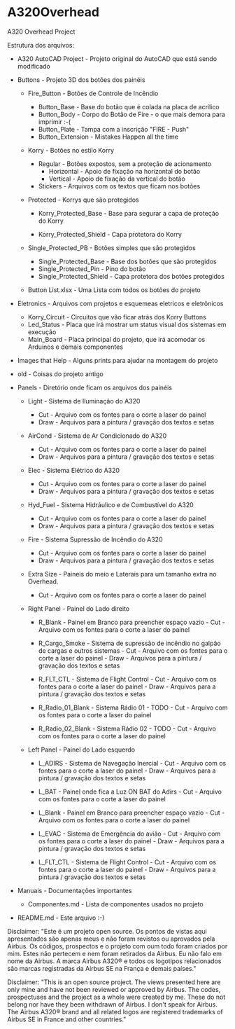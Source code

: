 # A320Overhead
A320 Overhead Project


Estrutura dos arquivos:
 - A320 AutoCAD Project - Projeto original do AutoCAD que está sendo modificado

 - Buttons - Projeto 3D dos botões dos painéis
      - Fire_Button - Botões de Controle de Incêndio
          - Button_Base - Base do botão que é colada na placa de acrílico
          - Button_Body - Corpo do Botão de Fire - o que mais demora para imprimir :-(
          - Button_Plate - Tampa com a inscrição "FIRE - Push"
          - Button_Extension - Mistakes Happen all the time

      - Korry - Botões no estilo Korry
          - Regular - Botões expostos, sem a proteção de acionamento
              - Horizontal - Apoio de fixação na horizontal do botão
              - Vertical - Apoio de fixação da vertical do botão
          - Stickers - Arquivos com os textos que ficam nos botões
      - Protected - Korrys que são protegidos    

          - Korry_Protected_Base - Base para segurar a capa de proteção do Korry

          - Korry_Protected_Shield - Capa protetora do Korry

      - Single_Protected_PB - Botões simples que são protegidos
          - Single_Protected_Base - Base dos botões que são protegidos
          - Single_Protected_Pin - Pino do botão
          - Single_Protected_Shield - Capa protetora dos botões protegidos

      - Button List.xlsx - Uma Lista com todos os botões do projeto

 - Eletronics - Arquivos com projetos e esquemeas eletricos e eletrônicos

      - Korry_Circuit - Circuitos que vão ficar atrás dos Korry Buttons
      - Led_Status - Placa que irá mostrar um status visual dos sistemas em execução
      - Main_Board - Placa principal do projeto, que irá acomodar os Arduinos e demais componentes

 - Images that Help - Alguns prints para ajudar na montagem do projeto

 - old - Coisas do projeto antigo      

 - Panels - Diretório onde ficam os arquivos dos painéis
      - Light - Sistema de Iluminação do A320
          - Cut - Arquivo com os fontes para o corte a laser do painel
          - Draw - Arquivos para a pintura / gravação dos textos e setas

      - AirCond - Sistema de Ar Condicionado do A320
          - Cut - Arquivo com os fontes para o corte a laser do painel
          - Draw - Arquivos para a pintura / gravação dos textos e setas

      - Elec - Sistema Elétrico do A320
          - Cut - Arquivo com os fontes para o corte a laser do painel
          - Draw - Arquivos para a pintura / gravação dos textos e setas

      - Hyd_Fuel - Sistema Hidráulico e de Combustível do A320
          - Cut - Arquivo com os fontes para o corte a laser do painel
          - Draw - Arquivos para a pintura / gravação dos textos e setas

      - Fire - Sistema Supressão de Incêndio do A320
          - Cut - Arquivo com os fontes para o corte a laser do painel
          - Draw - Arquivos para a pintura / gravação dos textos e setas

      - Extra Size - Paineis do meio e Laterais para um tamanho extra no Overhead.
          - Cut - Arquivo com os fontes para o corte a laser do painel

      - Right Panel - Painel do Lado direito
          - R_Blank - Painel em Branco para preencher espaço vazio
                - Cut - Arquivo com os fontes para o corte a laser do painel

          - R_Cargo_Smoke - Sistema de supressão de incêndio no galpão de cargas e outros sistemas
                - Cut - Arquivo com os fontes para o corte a laser do painel
                - Draw - Arquivos para a pintura / gravação dos textos e setas

          - R_FLT_CTL - Sistema de Flight Control
                - Cut - Arquivo com os fontes para o corte a laser do painel
                - Draw - Arquivos para a pintura / gravação dos textos e setas

          - R_Radio_01_Blank - Sistema Rádio 01 - TODO
                - Cut - Arquivo com os fontes para o corte a laser do painel

          - R_Radio_02_Blank - Sistema Rádio 02 - TODO
                - Cut - Arquivo com os fontes para o corte a laser do painel

      - Left Panel - Painel do Lado esquerdo
          - L_ADIRS - Sistema de Navegação Inercial
                - Cut - Arquivo com os fontes para o corte a laser do painel
                - Draw - Arquivos para a pintura / gravação dos textos e setas

          - L_BAT - Painel onde fica a Luz ON BAT do Adirs
                - Cut - Arquivo com os fontes para o corte a laser do painel

          - L_Blank - Painel em Branco para preencher espaço vazio
                - Cut - Arquivo com os fontes para o corte a laser do painel

          - L_EVAC - Sistema de Emergência do avião
                - Cut - Arquivo com os fontes para o corte a laser do painel
                - Draw - Arquivos para a pintura / gravação dos textos e setas
                
          - L_FLT_CTL - Sistema de Flight Control
                - Cut - Arquivo com os fontes para o corte a laser do painel
                - Draw - Arquivos para a pintura / gravação dos textos e setas

  - Manuais - Documentações importantes
     - Componentes.md - Lista de componentes usados no projeto

  - README.md - Este arquivo :-)


Disclaimer: "Este é um projeto open source. Os pontos de vistas aqui apresentados são apenas meus e não foram revistos ou aprovados pela Airbus. Os códigos, prospectos e o projeto com oum todo foram criados por mim. Estes não pertecem e nem foram retirados da Airbus. Eu não falo em nome da Airbus. A marca Airbus A320® e todos os logotipos relacionados são marcas registradas da Airbus SE na França e demais países."


Disclaimer: "This is an open source project. The views presented here are only mine and have not been reviewed or approved by Airbus. The codes, prospectuses and the project as a whole were created by me. These do not belong nor have they been withdrawn of Airbus. I don't speak for Airbus. The Airbus A320® brand and all related logos are registered trademarks of Airbus SE in France and other countries."